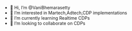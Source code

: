 - 👋 Hi, I’m @VaniBhemarasetty
- 👀 I’m interested in Martech,Adtech,CDP implementations
- 🌱 I’m currently learning Realtime CDPs
- 💞️ I’m looking to collaborate on CDPs


<!---
VaniBhemarasetty/VaniBhemarasetty is a ✨ special ✨ repository because its `README.md` (this file) appears on your GitHub profile.
You can click the Preview link to take a look at your changes.
--->
